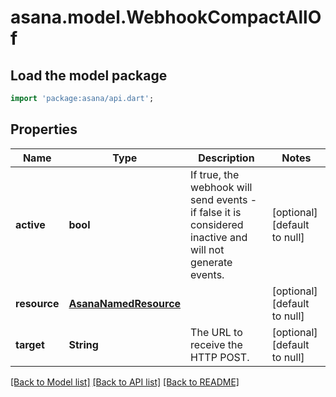 # asana.model.WebhookCompactAllOf

## Load the model package
```dart
import 'package:asana/api.dart';
```

## Properties
Name | Type | Description | Notes
------------ | ------------- | ------------- | -------------
**active** | **bool** | If true, the webhook will send events - if false it is considered inactive and will not generate events. | [optional] [default to null]
**resource** | [**AsanaNamedResource**](AsanaNamedResource.md) |  | [optional] [default to null]
**target** | **String** | The URL to receive the HTTP POST. | [optional] [default to null]

[[Back to Model list]](../README.md#documentation-for-models) [[Back to API list]](../README.md#documentation-for-api-endpoints) [[Back to README]](../README.md)


